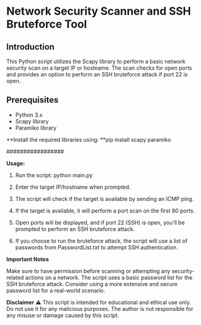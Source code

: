 # Network Security Scanner and SSH Bruteforce Tool

## Introduction

This Python script utilizes the Scapy library to perform a basic network security scan on a target IP or hostname. The scan checks for open ports and provides an option to perform an SSH bruteforce attack if port 22 is open.

## Prerequisites

- Python 3.x
- Scapy library
- Paramiko library

**Install the required libraries using:
**pip install scapy paramiko

#################

**Usage:**

1. Run the script:
    python main.py

2. Enter the target IP/hostname when prompted.
3. The script will check if the target is available by sending an ICMP ping.
4. If the target is available, it will perform a port scan on the first 80 ports.
4. Open ports will be displayed, and if port 22 (SSH) is open, you'll be prompted to perform an SSH bruteforce attack.
5. If you choose to run the bruteforce attack, the script will use a list of passwords from PasswordList.txt to attempt SSH authentication.

**Important Notes**

Make sure to have permission before scanning or attempting any security-related actions on a network.
The script uses a basic password list for the SSH bruteforce attack. Consider using a more extensive and secure password list for a real-world scenario.

**Disclaimer**
⚠️ This script is intended for educational and ethical use only. Do not use it for any malicious purposes. The author is not responsible for any misuse or damage caused by this script.

